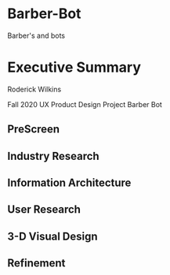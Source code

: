# Barber-Bot
Barber's and bots

# Executive Summary

Roderick Wilkins


Fall 2020 UX Product Design Project
Barber Bot


## PreScreen 


## Industry Research


## Information Architecture



## User Research



## 3-D Visual Design


## Refinement 
